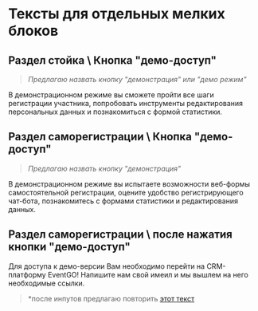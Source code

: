 # Тексты для отдельных мелких блоков
## Раздел стойка \ Кнопка "демо-доступ" 
>*Предлагаю назвать кнопку "демонстрация" или "демо режим"*

В демонстрационном режиме вы сможете пройти все шаги регистрации участника, попробовать инструменты редактирования персональных данных и познакомиться с формой статистики.

## Раздел саморегистрации \ Кнопка "демо-доступ" 
>*Предлагаю назвать кнопку "демонстрация"*

В демонстрационном режиме вы испытаете возможности веб-формы самостоятельной регистрации, оцените удобство регистрирующего чат-бота, познакомитесь с формами статистики и редактирования данных.

## Раздел саморегистрации \ после нажатия кнопки "демо-доступ"
Для доступа к демо-версии Вам необходимо перейти на CRM-платформу EventGO!
Напишите нам свой имеил и мы вышлем на него необходимые ссылки. 
>*после инпутов предлагаю повторить  [этот текст](##РРаздел-саморегистрации "В демонстрационном режиме вы испытаете возможности веб-формы самостоятельной регистрации, оцените удобство регистрирующего чат-бота, познакомитесь с формами статистики и редактирования данных.")



